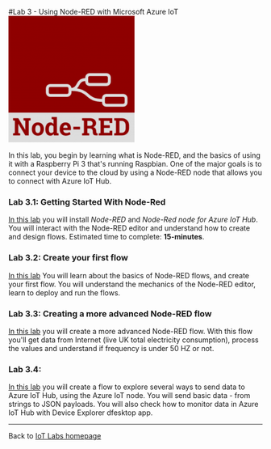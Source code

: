 #Lab 3 - Using Node-RED with Microsoft Azure IoT
![Node-RED](/images/node-red.png "Node-RED")

In this lab, you begin by learning what is Node-RED, and the basics of using it with a Raspberry Pi 3 that's running Raspbian. One of the major goals is to connect your device to the cloud by using a Node-RED node that allows you to connect with Azure IoT Hub.

### Lab 3.1: Getting Started With Node-Red
[In this lab](/content/lab-3-1-getting-started-with-node-red) you will install *Node-RED* and *Node-Red node for Azure IoT Hub*. You will interact with the Node-RED editor and understand how to create and design flows.
Estimated time to complete: **15-minutes**. 

### Lab 3.2: Create your first flow
[In this lab](/content/lab-3-2-creating-your-first-flow.md) You will learn about the basics of Node-RED flows, and create your first flow. You will understand the mechanics of the Node-RED editor, learn to deploy and run the flows.

### Lab 3.3: Creating a more advanced Node-RED flow
[In this lab](/content/lab-3-3-creating-creating-a-more-advanced-node-red-flow.md) you will create a more advanced Node-RED flow. With this flow you'll get data from Internet (live UK total electricity consumption), process the values and understand if frequency is under 50 HZ or not.

### Lab 3.4: 
[In this lab](/content/lab-3-4-azure-iot-hub-examples.md) you will create a flow to explore several ways to send data to Azure IoT Hub, using the Azure IoT node. You will send basic data - from strings to JSON payloads. You will also check how to monitor data in Azure IoT Hub with Device Explorer dfesktop app.

---

Back to [IoT Labs homepage](/readme.md)

